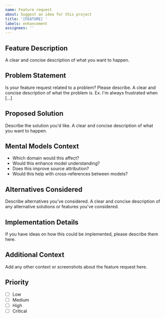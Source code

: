 ```yaml
---
name: Feature request
about: Suggest an idea for this project
title: '[FEATURE] '
labels: enhancement
assignees: ''
---
```


## Feature Description
A clear and concise description of what you want to happen.

## Problem Statement
Is your feature request related to a problem? Please describe.
A clear and concise description of what the problem is. Ex. I'm always frustrated when [...]

## Proposed Solution
Describe the solution you'd like.
A clear and concise description of what you want to happen.

## Mental Models Context
- Which domain would this affect?
- Would this enhance model understanding?
- Does this improve source attribution?
- Would this help with cross-references between models?

## Alternatives Considered
Describe alternatives you've considered.
A clear and concise description of any alternative solutions or features you've considered.

## Implementation Details
If you have ideas on how this could be implemented, please describe them here.

## Additional Context
Add any other context or screenshots about the feature request here.

## Priority
- [ ] Low
- [ ] Medium
- [ ] High
- [ ] Critical
